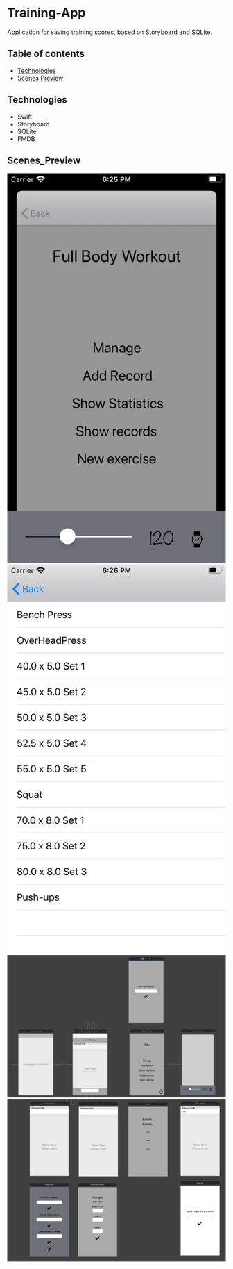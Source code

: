 # Training-App
Application for saving training scores, based on Storyboard and SQLite. 

## Table of contents
* [Technologies](#Technologies)
* [Scenes Preview](#ScenesPreview)

## Technologies
* Swift
* Storyboard
* SQLite
* FMDB

## Scenes_Preview
![screenshot](./tmp/4.png) ![screenshot](./tmp/3.png)
![screenshot](./tmp/1.png)
![screenshot](./tmp/2.png)
